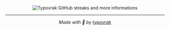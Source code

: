 <div align="center">
  <img src="https://streak-stats.demolab.com?user=typovrak&theme=algolia&hide_border=true" alt="Typovrak GitHub streaks and more informations" />
</div>

---

<p align="center"><i>Made with 💜 by <a href="https://typovrak.tv">typovrak</a></i></p>
